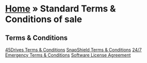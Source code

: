 [Home](https://www.45drives.com/) » Standard Terms & Conditions of sale
=======================================================================

Terms & Conditions
------------------

[45Drives Terms & Conditions](https://www.45drives.com/pdf/Terms/45DrivesTermsAndConditions.pdf) [SnapShield Terms & Conditions](https://www.45drives.com/pdf/Terms/45DrivesSnapShieldTermsAndConditions.pdf) [24/7 Emergency Terms & Conditions](https://www.45drives.com/pdf/Terms/45DrivesEmergencyTermsAndConditions.pdf) [Software License Agreement](https://www.45drives.com/pdf/Terms/45DrivesSnapShieldSoftwareLicenseAgreement.pdf)